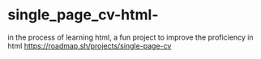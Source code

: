 # single_page_cv-html-
in the process of learning html, a fun project to improve the proficiency in html
https://roadmap.sh/projects/single-page-cv
